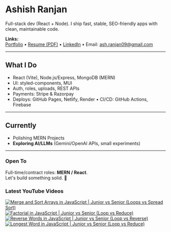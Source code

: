 # Ashish Ranjan

Full-stack dev (React + Node). I ship fast, stable, SEO-friendly apps with clean, maintainable code.

**Links:**  
[Portfolio](https://www.ashishranjan.net) • 
[Resume (PDF)](https://github.com/a2rp/resume/releases/latest/download/Ashish_Ranjan_Resume.pdf) • 
[LinkedIn](https://www.linkedin.com/in/aashishranjan/) • 
Email: ash.ranjan09@gmail.com

---

## What I Do
- React (Vite), Node.js/Express, MongoDB (MERN)
- UI: styled-components, MUI
- Auth, roles, uploads, REST APIs
- Payments: Stripe & Razorpay
- Deploys: GitHub Pages, Netlify, Render • CI/CD: GitHub Actions, Firebase

---

## Currently
- Polishing MERN Projects
- **Exploring AI/LLMs** (Gemini/OpenAI APIs, small experiments)

---

### Open To
Full-time/contract roles: **MERN / React**.  
Let's build something solid. 🚀

### Latest YouTube Videos
<p align="left">

<!-- BEGIN YOUTUBE-CARDS -->
[![Merge and Sort Arrays in JavaScript | Junior vs Senior (Loops vs Spread Sort)](https://ytcards.demolab.com/?id=ee-HQ4T3IZ8&title=Merge+and+Sort+Arrays+in+JavaScript+%7C+Junior+vs+Senior+%28Loops+vs+Spread+Sort%29&lang=en&timestamp=1761317236&background_color=%230d1117&title_color=%23ffffff&stats_color=%23b3b3b3&max_title_lines=2&width=360&border_radius=10 "Merge and Sort Arrays in JavaScript | Junior vs Senior (Loops vs Spread Sort)")](https://www.youtube.com/shorts/ee-HQ4T3IZ8)
[![Factorial in JavaScript | Junior vs Senior (Loop vs Reduce)](https://ytcards.demolab.com/?id=Zmpau7wFWHQ&title=Factorial+in+JavaScript+%7C+Junior+vs+Senior+%28Loop+vs+Reduce%29&lang=en&timestamp=1761316687&background_color=%230d1117&title_color=%23ffffff&stats_color=%23b3b3b3&max_title_lines=2&width=360&border_radius=10 "Factorial in JavaScript | Junior vs Senior (Loop vs Reduce)")](https://www.youtube.com/shorts/Zmpau7wFWHQ)
[![Reverse Words in JavaScript | Junior vs Senior (Loop vs Reverse)](https://ytcards.demolab.com/?id=m9DiHBALxTM&title=Reverse+Words+in+JavaScript+%7C+Junior+vs+Senior+%28Loop+vs+Reverse%29&lang=en&timestamp=1761316139&background_color=%230d1117&title_color=%23ffffff&stats_color=%23b3b3b3&max_title_lines=2&width=360&border_radius=10 "Reverse Words in JavaScript | Junior vs Senior (Loop vs Reverse)")](https://www.youtube.com/shorts/m9DiHBALxTM)
[![Longest Word in JavaScript | Junior vs Senior (Loop vs Reduce)](https://ytcards.demolab.com/?id=9mRJRu2QRiw&title=Longest+Word+in+JavaScript+%7C+Junior+vs+Senior+%28Loop+vs+Reduce%29&lang=en&timestamp=1761315441&background_color=%230d1117&title_color=%23ffffff&stats_color=%23b3b3b3&max_title_lines=2&width=360&border_radius=10 "Longest Word in JavaScript | Junior vs Senior (Loop vs Reduce)")](https://www.youtube.com/shorts/9mRJRu2QRiw)
<!-- END YOUTUBE-CARDS -->

</p>
